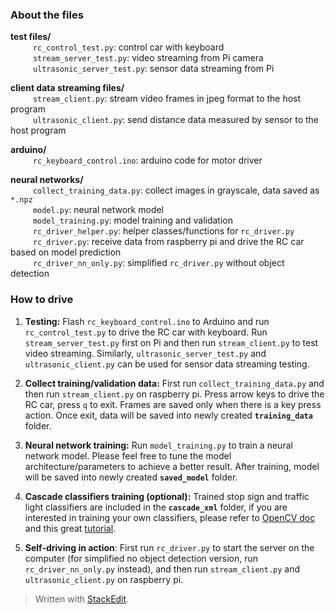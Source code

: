 

### About the files
**test files/**  
  &emsp; &emsp; `rc_control_test.py`: control car with keyboard  
  &emsp; &emsp;  `stream_server_test.py`: video streaming from Pi camera  
  &emsp; &emsp;  `ultrasonic_server_test.py`: sensor data streaming from Pi  
  
**client data streaming files/**    
  &emsp; &emsp;  `stream_client.py`: stream video frames in jpeg format to the host program  
  &emsp; &emsp;  `ultrasonic_client.py`:  send distance data measured by sensor to the host program
  
**arduino/**  
  &emsp; &emsp;  `rc_keyboard_control.ino`: arduino code for motor driver 
  
**neural networks/**    
  &emsp; &emsp;  `collect_training_data.py`: collect images in grayscale, data saved as `*.npz`  
  &emsp; &emsp;  `model.py`:                 neural network model  
  &emsp; &emsp;  `model_training.py`:        model training and validation  
  &emsp; &emsp;  `rc_driver_helper.py`:      helper classes/functions for `rc_driver.py`  
  &emsp; &emsp;  `rc_driver.py`:             receive data from raspberry pi and drive the RC car based on model prediction  
  &emsp; &emsp;  `rc_driver_nn_only.py`:     simplified `rc_driver.py` without object detection  

### How to drive
1. **Testing:** Flash `rc_keyboard_control.ino` to Arduino and run `rc_control_test.py` to drive the RC car with keyboard. Run `stream_server_test.py` first on Pi and then run `stream_client.py` to test video streaming. Similarly, `ultrasonic_server_test.py` and `ultrasonic_client.py` can be used for sensor data streaming testing.   

2. **Collect training/validation data:** First run `collect_training_data.py` and then run `stream_client.py` on raspberry pi. Press arrow keys to drive the RC car, press `q` to exit. Frames are saved only when there is a key press action. Once exit, data will be saved into newly created **`training_data`** folder.

3. **Neural network training:** Run `model_training.py` to train a neural network model. Please feel free to tune the model architecture/parameters to achieve a better result. After training, model will be saved into newly created **`saved_model`** folder.

4. **Cascade classifiers training (optional):** Trained stop sign and traffic light classifiers are included in the **`cascade_xml`** folder, if you are interested in training your own classifiers, please refer to [OpenCV doc](http://docs.opencv.org/doc/user_guide/ug_traincascade.html) and this great [tutorial](http://coding-robin.de/2013/07/22/train-your-own-opencv-haar-classifier.html).

6. **Self-driving in action**: First run `rc_driver.py` to start the server on the computer (for simplified no object detection version, run `rc_driver_nn_only.py` instead), and then run `stream_client.py` and `ultrasonic_client.py` on raspberry pi.
> Written with [StackEdit](https://stackedit.io/).
